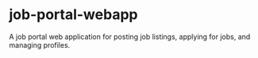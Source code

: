 # job-portal-webapp
A job portal web application for posting job listings, applying for jobs, and managing profiles.
